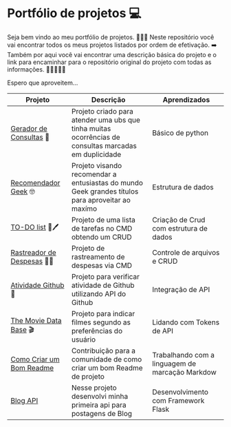 # Portfólio de projetos  💻
Seja bem vindo ao meu portfólio de projetos. 🙋🏾‍♂️ 
Neste repositório você vai encontrar todos os meus projetos listados por ordem de efetivação.  ➡️
Também por aqui você vai encontrar uma descrição básica do projeto e o link para encaminhar para o repositório original do projeto com todas as informações.  🚶🏾‍♂️📝📖

Espero que aproveitem...


| Projeto                                                                                 | Descrição                                                                                             |Aprendizados|
|-----------------------------------------------------------------------------------------|-------------------------------------------------------------------------------------------------------|---------|
| [Gerador de Consultas](https://github.com/bruunovsanttos/Gerador-de-Consultas) 📝       | Projeto criado para atender uma ubs que tinha muitas ocorrências de consultas marcadas em duplicidade |Básico de python
| [Recomendador Geek](https://github.com/bruunovsanttos/Recomendador) 🤓                  | Projeto visando recomendar a entusiastas do mundo Geek grandes títulos para aproveitar ao maxímo      | Estrutura de dados |
| [TO-DO list](https://github.com/bruunovsanttos/taskCLI) 📝🖊️                           | Projeto de uma lista de tarefas no CMD obtendo um CRUD                                                |  Criação de Crud com estrutura de dados|
| [Rastreador de Despesas](https://github.com/bruunovsanttos/Rastreador_de_Despesas) 📝💸 | Projeto de rastreamento de despesas via CMD                                                           |  Controle de arquivos e CRUD|
| [Atividade Github](https://github.com/bruunovsanttos/Atividade-GitHub) 👀               | Projeto para verificar atividade de Github utilizando API do Github                                   |Integração de API|
| [The Movie Data Base](https://github.com/bruunovsanttos/TMDB_CLI) 🎬                    | Projeto para indicar filmes segundo as preferências do usuário                                        |Lidando com Tokens de API|
| [Como Criar um Bom Readme](https://github.com/bruunovsanttos/Como-Criar-um-bom-README)  | Contribuição para a comunidade de como criar um bom Readme de projeto                                 |Trabalhando com a linguagem de marcação Markdow|
| [Blog API](https://github.com/bruunovsanttos/BlogAPI)                                                                            | Nesse projeto desenvolvi minha primeira api para postagens de Blog                                    |Desenvolvimento com Framework Flask|
